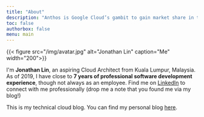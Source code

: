 ```yaml
---
title: "About"
description: "Anthos is Google Cloud’s gambit to gain market share in the enterprise."
toc: false
authorbox: false
menu: main
---
```


{{< figure src="/img/avatar.jpg" alt="Jonathan Lin" caption="Me" width="200">}}

I'm **Jonathan Lin**, an aspiring Cloud Architect from Kuala Lumpur, Malaysia. As of 2019, I have close to **7 years of professional software development experience**, though not always as an employee. Find me on [LinkedIn](https://www.linkedin.com/in/jonlinernsheong/) to connect with me professionally (drop me a note that you found me via my blog!)

This is my technical cloud blog. You can find my personal blog [here](https://jonlin.es).


